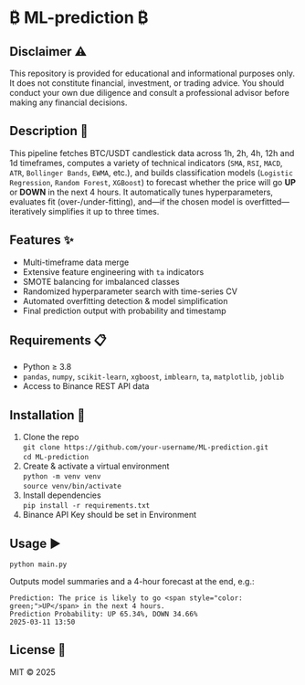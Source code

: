 # ₿ ML-prediction ₿

## Disclaimer ⚠️
This repository is provided for educational and informational purposes only. It does not constitute financial, investment, or trading advice. You should conduct your own due diligence and consult a professional advisor before making any financial decisions.

## Description 📝
This pipeline fetches BTC/USDT candlestick data across 1h, 2h, 4h, 12h and 1d timeframes, computes a variety of technical indicators (`SMA`, `RSI`, `MACD`, `ATR`, `Bollinger Bands`, `EWMA`, etc.), and builds classification models (`Logistic Regression`, `Random Forest`, `XGBoost`) to forecast whether the price will go **UP** or **DOWN** in the next 4 hours. It automatically tunes hyperparameters, evaluates fit (over-/under-fitting), and—if the chosen model is overfitted—iteratively simplifies it up to three times.

## Features ✨
- Multi-timeframe data merge  
- Extensive feature engineering with `ta` indicators  
- SMOTE balancing for imbalanced classes  
- Randomized hyperparameter search with time-series CV  
- Automated overfitting detection & model simplification  
- Final prediction output with probability and timestamp  

## Requirements 📋
- Python ≥ 3.8  
- `pandas`, `numpy`, `scikit-learn`, `xgboost`, `imblearn`, `ta`, `matplotlib`, `joblib`  
- Access to Binance REST API data  

## Installation 🚀
1. Clone the repo  
   `git clone https://github.com/your-username/ML-prediction.git`  
   `cd ML-prediction`  
2. Create & activate a virtual environment  
   `python -m venv venv`  
   `source venv/bin/activate`  
3. Install dependencies  
   `pip install -r requirements.txt`
4. Binance API Key should be set in Environment

## Usage ▶️
`python main.py`  

Outputs model summaries and a 4-hour forecast at the end, e.g.:  
```shell
Prediction: The price is likely to go <span style="color: green;">UP</span> in the next 4 hours.  
Prediction Probability: UP 65.34%, DOWN 34.66%  
2025-03-11 13:50
```

## License 📄
MIT © 2025

